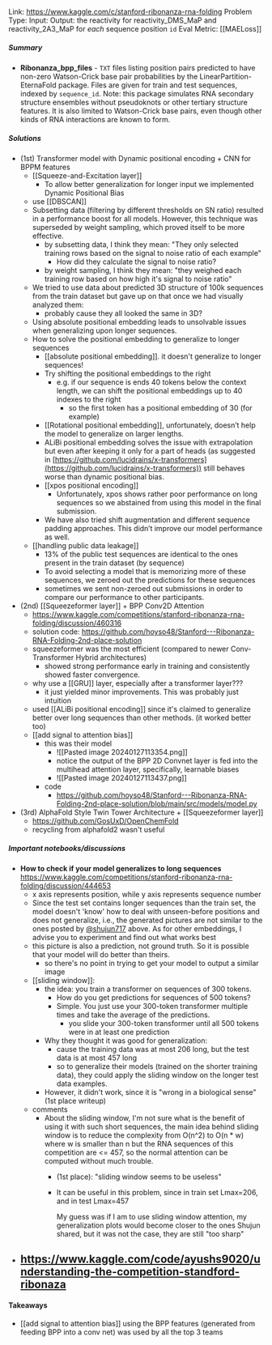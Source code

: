 Link: https://www.kaggle.com/c/stanford-ribonanza-rna-folding
Problem Type: 
Input: 
Output: the reactivity for reactivity_DMS_MaP and reactivity_2A3_MaP for _each_ sequence position `id`
Eval Metric: [[MAELoss]]
##### Summary

- **Ribonanza_bpp_files** - `TXT` files listing position pairs predicted to have non-zero Watson-Crick base pair probabilities by the LinearPartition-EternaFold package. Files are given for train and test sequences, indexed by `sequence_id`. Note: this package simulates RNA secondary structure ensembles without pseudoknots or other tertiary structure features. It is also limited to Watson-Crick base pairs, even though other kinds of RNA interactions are known to form.
##### Solutions
- (1st) Transformer model with Dynamic positional encoding + CNN for BPPM features
	- [[Squeeze-and-Excitation layer]]
		- To allow better generalization for longer input we implemented Dynamic Positional Bias
	- use [[DBSCAN]]
	- Subsetting data (filtering by different thresholds on SN ratio) resulted in a performance boost for all models. However, this technique was superseded by weight sampling, which proved itself to be more effective.
		- by subsetting data, I think they mean: "They only selected training rows based on the signal to noise ratio of each example"
			- How did they calculate the signal to noise ratio?
		- by weight sampling, I think they mean: "they weighed each training row based on how high it's signal to noise ratio"
	- We tried to use data about predicted 3D structure of 100k sequences from the train dataset but gave up on that once we had visually analyzed them:
		- probably cause they all looked the same in 3D?
	- Using absolute positional embedding leads to unsolvable issues when generalizing upon longer sequences.
	- How to solve the positional embedding to generalize to longer sequences
		- [[absolute positional embedding]]. it doesn't generalize to longer sequences!
		- Try shifting the positional embeddings to the right
			- e.g. if our sequence is ends 40 tokens below the context length, we can shift the positional embeddings up to 40 indexes to the right
				- so the first token has a positional embedding of 30 (for example)
		- [[Rotational positional embedding]], unfortunately, doesn’t help the model to generalize on larger lengths.
		- ALiBi positional embedding solves the issue with extrapolation but even after keeping it only for a part of heads (as suggested in [https://github.com/lucidrains/x-transformers](https://github.com/lucidrains/x-transformers)) still behaves worse than dynamic positional bias.
		- [[xpos positional encoding]]
			- Unfortunately, xpos shows rather poor performance on long sequences so we abstained from using this model in the final submission.
		- We have also tried shift augmentation and different sequence padding approaches. This didn’t improve our model performance as well.
	- [[handling public data leakage]]
		- 13% of the public test sequences are identical to the ones present in the train dataset (by sequence)
		- To avoid selecting a model that is memorizing more of these sequences, we zeroed out the predictions for these sequences 
		- sometimes we sent non-zeroed out submissions in order to compare our performance to other participants.
- (2nd) [[Squeezeformer layer]] + BPP Conv2D Attention
	- https://www.kaggle.com/competitions/stanford-ribonanza-rna-folding/discussion/460316
	- solution code: https://github.com/hoyso48/Stanford---Ribonanza-RNA-Folding-2nd-place-solution
	- squeezeformer was the most efficient (compared to newer Conv-Transformer Hybrid architectures)
		- showed strong performance early in training and consistently showed faster convergence.
	- why use a [[GRU]] layer, especially after a transformer layer???
		- it just yielded minor improvements. This was probably just intuition
	- used [[ALiBi positional encoding]] since it's claimed to generalize better over long sequences than other methods. (it worked better too)
	- [[add signal to attention bias]]
		- this was their model
			- ![[Pasted image 20240127113354.png]]
			- notice the output of the BPP 2D Convnet layer is fed into the multihead attention layer, specifically, learnable biases
			- ![[Pasted image 20240127113437.png]]
		- code
			- https://github.com/hoyso48/Stanford---Ribonanza-RNA-Folding-2nd-place-solution/blob/main/src/models/model.py
- (3rd) AlphaFold Style Twin Tower Architecture + [[Squeezeformer layer]]
	- https://github.com/GosUxD/OpenChemFold
	- recycling from alphafold2 wasn't useful
##### Important notebooks/discussions
- **How to check if your model generalizes to long sequences** https://www.kaggle.com/competitions/stanford-ribonanza-rna-folding/discussion/444653
	- x axis represents position, while y axis represents sequence number
	- Since the test set contains longer sequences than the train set, the model doesn't 'know' how to deal with unseen-before positions and does not generalize, i.e., the generated pictures are not similar to the ones posted by [@shujun717](https://www.kaggle.com/shujun717) above. As for other embeddings, I advise you to experiment and find out what works best
	- this picture is also a prediction, not ground truth. So it is possible that your model will do better than theirs.
		- so there's no point in trying to get your model to output a similar image
	- [[sliding window]]:
		- the idea: you train a transformer on sequences of 300 tokens.
			- How do you get predictions for sequences of 500 tokens?
			- Simple. You just use your 300-token transformer multiple times and take the average of the predictions.
				- you slide your 300-token transformer until all 500 tokens were in at least one prediction
		- Why they thought it was good for generalization:
			- cause the training data was at most 206 long, but the test data is at most 457 long
			- so to generalize their models (trained on the shorter training data), they could apply the sliding window on the longer test data examples.
		- However, it didn't work, since it is "wrong in a biological sense" (1st place writeup)
	- comments
		- About the sliding window, I'm not sure what is the benefit of using it with such short sequences, the main idea behind sliding window is to reduce the complexity from O(n^2) to O(n * w) where w is smaller than n but the RNA sequences of this competition are <= 457, so the normal attention can be computed without much trouble.
			- (1st place): "sliding window seems to be useless"
			- It can be useful in this problem, since in train set Lmax=206, and in test Lmax=457
		
				My guess was if I am to use sliding window attention, my generalization plots would become closer to the ones Shujun shared, but it was not the case, they are still "too sharp"
- https://www.kaggle.com/code/ayushs9020/understanding-the-competition-standford-ribonaza
	- 
#### Takeaways
- [[add signal to attention bias]] using the BPP features (generated from feeding BPP into a conv net) was used by all the top 3 teams